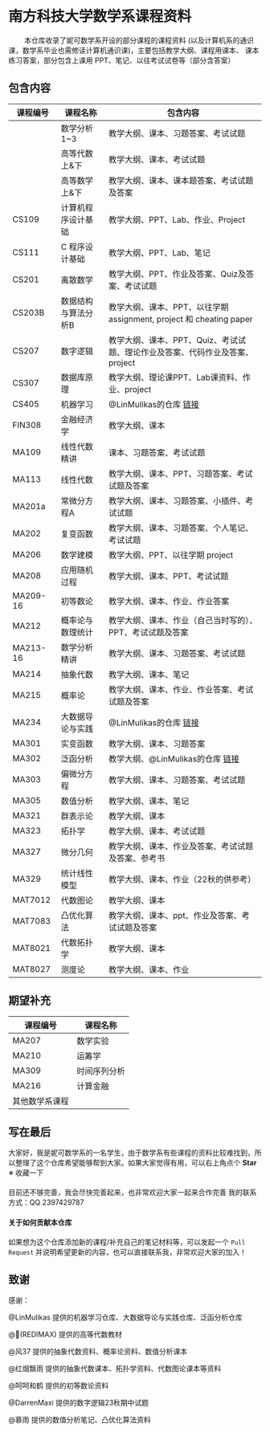 # 南方科技大学数学系课程资料

&nbsp;&nbsp;&nbsp;&nbsp;&nbsp;&nbsp;&nbsp;&nbsp;本仓库收录了妮可数学系开设的部分课程的课程资料 (以及计算机系的通识课，数学系毕业也需修读计算机通识课)，主要包括教学大纲、课程用课本、 课本练习答案，部分包含上课用 PPT、笔记、以往考试试卷等（部分含答案）



## 包含内容

| 课程编号 | 课程名称            | 包含内容                                                     |
| -------- | ------------------- | ------------------------------------------------------------ |
|          | 数学分析1~3         | 教学大纲、课本、习题答案、考试试题                           |
|          | 高等代数上&下       | 教学大纲、课本、考试试题                                     |
|          | 高等数学上&下       | 教学大纲、课本、课本题答案、考试试题及答案                   |
| CS109    | 计算机程序设计基础  | 教学大纲、PPT、Lab、作业、Project                            |
| CS111    | C 程序设计基础      | 教学大纲、PPT、Lab、笔记                                     |
| CS201    | 离散数学            | 教学大纲、PPT、作业及答案、Quiz及答案、考试试题              |
| CS203B   | 数据结构与算法分析B | 教学大纲、课本、PPT、以往学期 assignment, project 和 cheating paper |
| CS207    | 数字逻辑            | 教学大纲、课本、PPT、Quiz、考试试题、理论作业及答案、代码作业及答案、project<br/> |
| CS307    | 数据库原理          | 教学大纲、理论课PPT、Lab课资料、作业、project                |
| CS405    | 机器学习            | @LinMulikas的仓库 [链接](https://github.com/LinMulikas/SUSTech-CS405-Machine-Learning) |
| FIN308   | 金融经济学          | 教学大纲、课本                                               |
| MA109    | 线性代数精讲        | 课本、习题答案、考试试题                                     |
| MA113    | 线性代数            | 教学大纲、课本、PPT、习题答案、考试试题及答案                |
| MA201a   | 常微分方程A         | 教学大纲、课本、习题答案、小插件、考试试题                   |
| MA202    | 复变函数            | 教学大纲、课本、习题答案、个人笔记、考试试题                 |
| MA206    | 数学建模            | 教学大纲、PPT、以往学期 project                              |
| MA208    | 应用随机过程        | 教学大纲、课本、PPT、考试试题                                |
| MA209-16 | 初等数论            | 教学大纲、课本、作业、作业答案                               |
| MA212    | 概率论与数理统计    | 教学大纲、课本、作业（自己当时写的）、PPT、考试试题及答案    |
| MA213-16 | 数学分析精讲        | 教学大纲、课本、习题答案、考试试题                           |
| MA214    | 抽象代数            | 教学大纲、课本、笔记                                         |
| MA215    | 概率论              | 教学大纲、课本、作业、作业答案、考试试题及答案               |
| MA234    | 大数据导论与实践    | @LinMulikas的仓库 [链接](https://github.com/LinMulikas/SUSTech-MA234-Introduction-to-Big-Data-Public-Version) |
| MA301    | 实变函数            | 教学大纲、课本、习题答案                                     |
| MA302    | 泛函分析            | 教学大纲、@LinMulikas的仓库 [链接](https://github.com/LinMulikas/SUSTech-MA302-Functional-Analysis) |
| MA303    | 偏微分方程          | 教学大纲、课本、习题答案、考试试题                           |
| MA305    | 数值分析            | 教学大纲、课本、笔记                                         |
| MA321    | 群表示论            | 教学大纲、课本                                               |
| MA323    | 拓扑学              | 教学大纲、课本、考试试题                                     |
| MA327    | 微分几何            | 教学大纲、课本、作业及答案、考试试题及答案、参考书           |
| MA329    | 统计线性模型        | 教学大纲、课本、作业（22秋的供参考）                         |
| MAT7012  | 代数图论            | 教学大纲、课本                                               |
| MAT7083  | 凸优化算法          | 教学大纲、课本、ppt、作业及答案、考试试题及答案              |
| MAT8021  | 代数拓扑学          | 教学大纲、课本                                               |
| MAT8027  | 测度论              | 教学大纲、课本、作业                                         |



## 期望补充

| 课程编号       | 课程名称     |
| -------------- | ------------ |
| MA207          | 数学实验     |
| MA210          | 运筹学       |
| MA309          | 时间序列分析 |
| MA216          | 计算金融     |
| 其他数学系课程 |              |



## 写在最后

大家好，我是妮可数学系的一名学生，由于数学系有些课程的资料比较难找到，所以整理了这个仓库希望能够帮到大家。如果大家觉得有用，可以右上角点个 **Star :star:** 收藏一下

目前还不够完善，我会尽快完善起来，也非常欢迎大家一起来合作完善
我的联系方式：QQ 2397429787

#### 关于如何贡献本仓库

如果想为这个仓库添加新的课程/补充自己的笔记材料等，可以发起一个 `Pull Request` 并说明希望更新的内容，也可以直接联系我，非常欢迎大家的加入！



## 致谢

感谢：

@LinMulikas 提供的机器学习仓库、大数据导论与实践仓库、泛函分析仓库 

@🐬(REDIMAX) 提供的高等代数教材 

@风37 提供的抽象代数资料、概率论资料、数值分析课本 

@红烟飘雨 提供的抽象代数课本、拓扑学资料、代数图论课本等资料 

@呵呵和鹤 提供的初等数论资料 

@DarrenMaxi 提供的数字逻辑23秋期中试题 

@慕雨 提供的数值分析笔记、凸优化算法资料





​    
